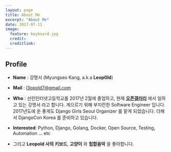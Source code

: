 ```yaml
---
layout: page
title: About Me
excerpt: "About Me"
date: 2017-07-11
image:
  feature: keyboard.jpg
  credit:
  creditlink:
---
```


## Profile

- **Name** : 강명서 (Myungseo Kang, a.k.a **Leop0ld**)

- **Mail** : <a href="mailto:l3opold7@gmail.com">l3opold7@gmail.com</a>

- **Who**
: 선린인터넷고등학교를 2017년 2월에 졸업하고, 현재 **<a href="https://www.opengallery.co.kr/" target="_blank"><u>오픈갤러리</u></a>** 에서 일하고 있는 강명서 라고 합니다.
게으르기 위해 부지런한 Software Engineer 입니다.
2017년도에 운 좋게도 Django Girls Seoul Organizer 를 맡게 되었습니다.
더해서 DjangoCon Korea 를 준비하고 있습니다.

- **Interested**: Python, Django, Golang, Docker, Open Source, Testing, Automation ... etc

- 그리고 **Leopold 사의 키보드**, **고양이** 와 **힙합음악** 을 좋아합니다.
